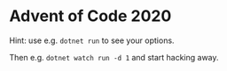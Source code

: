 # Advent of Code 2020

Hint: use e.g. `dotnet run` to see your options. 

Then e.g. `dotnet watch run -d 1` and start hacking away.